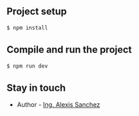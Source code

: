 ## Project setup

```bash
$ npm install
```

## Compile and run the project

```bash
$ npm run dev
```

## Stay in touch

- Author - [Ing. Alexis Sanchez](https://www.linkedin.com/in/alexis-sanchez-73086211a/)
